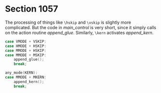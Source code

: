 # Section 1057

The processing of things like `\hskip` and `\vskip` is slightly more complicated.
But the code in *main_control* is very short, since it simply calls on the action routine *append_glue*.
Similarly, `\kern` activates *append_kern*.

```c << Cases of |main_control| that build boxes and lists >>+=
case VMODE + VSKIP:
case HMODE + HSKIP:
case MMODE + HSKIP:
case MMODE + MSKIP:
    append_glue();
    break;

any_mode(KERN):
case MMODE + MKERN:
    append_kern();
    break;
```

